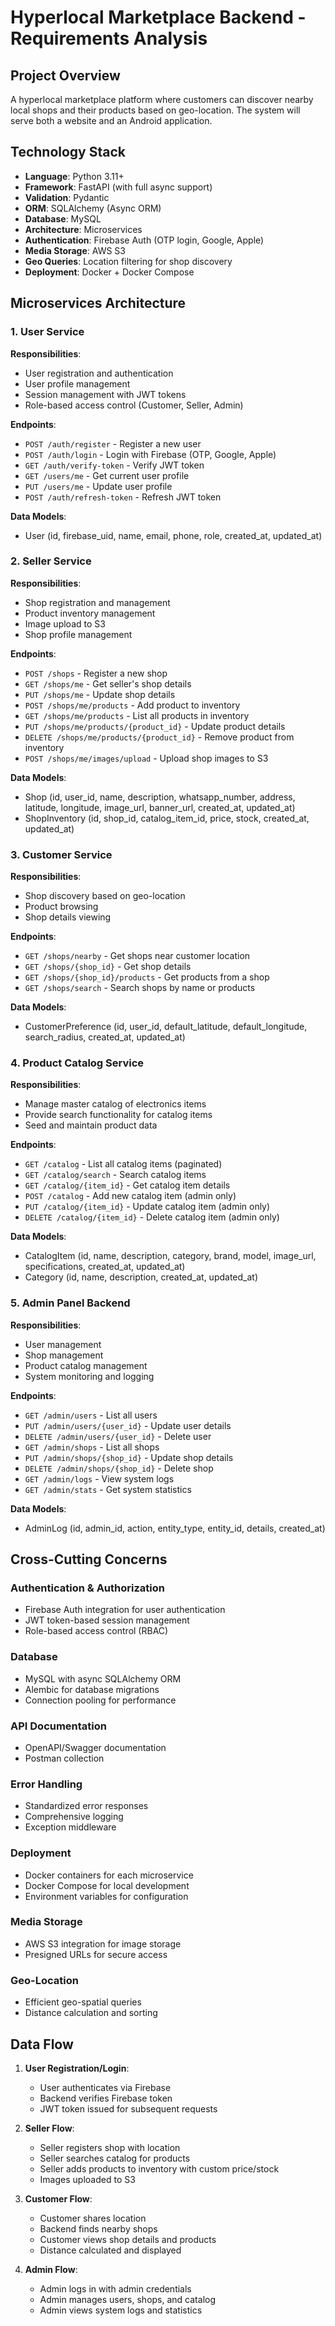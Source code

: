 # Hyperlocal Marketplace Backend - Requirements Analysis

## Project Overview
A hyperlocal marketplace platform where customers can discover nearby local shops and their products based on geo-location. The system will serve both a website and an Android application.

## Technology Stack
- **Language**: Python 3.11+
- **Framework**: FastAPI (with full async support)
- **Validation**: Pydantic
- **ORM**: SQLAlchemy (Async ORM)
- **Database**: MySQL
- **Architecture**: Microservices
- **Authentication**: Firebase Auth (OTP login, Google, Apple)
- **Media Storage**: AWS S3
- **Geo Queries**: Location filtering for shop discovery
- **Deployment**: Docker + Docker Compose

## Microservices Architecture

### 1. User Service
**Responsibilities**:
- User registration and authentication
- User profile management
- Session management with JWT tokens
- Role-based access control (Customer, Seller, Admin)

**Endpoints**:
- `POST /auth/register` - Register a new user
- `POST /auth/login` - Login with Firebase (OTP, Google, Apple)
- `GET /auth/verify-token` - Verify JWT token
- `GET /users/me` - Get current user profile
- `PUT /users/me` - Update user profile
- `POST /auth/refresh-token` - Refresh JWT token

**Data Models**:
- User (id, firebase_uid, name, email, phone, role, created_at, updated_at)

### 2. Seller Service
**Responsibilities**:
- Shop registration and management
- Product inventory management
- Image upload to S3
- Shop profile management

**Endpoints**:
- `POST /shops` - Register a new shop
- `GET /shops/me` - Get seller's shop details
- `PUT /shops/me` - Update shop details
- `POST /shops/me/products` - Add product to inventory
- `GET /shops/me/products` - List all products in inventory
- `PUT /shops/me/products/{product_id}` - Update product details
- `DELETE /shops/me/products/{product_id}` - Remove product from inventory
- `POST /shops/me/images/upload` - Upload shop images to S3

**Data Models**:
- Shop (id, user_id, name, description, whatsapp_number, address, latitude, longitude, image_url, banner_url, created_at, updated_at)
- ShopInventory (id, shop_id, catalog_item_id, price, stock, created_at, updated_at)

### 3. Customer Service
**Responsibilities**:
- Shop discovery based on geo-location
- Product browsing
- Shop details viewing

**Endpoints**:
- `GET /shops/nearby` - Get shops near customer location
- `GET /shops/{shop_id}` - Get shop details
- `GET /shops/{shop_id}/products` - Get products from a shop
- `GET /shops/search` - Search shops by name or products

**Data Models**:
- CustomerPreference (id, user_id, default_latitude, default_longitude, search_radius, created_at, updated_at)

### 4. Product Catalog Service
**Responsibilities**:
- Manage master catalog of electronics items
- Provide search functionality for catalog items
- Seed and maintain product data

**Endpoints**:
- `GET /catalog` - List all catalog items (paginated)
- `GET /catalog/search` - Search catalog items
- `GET /catalog/{item_id}` - Get catalog item details
- `POST /catalog` - Add new catalog item (admin only)
- `PUT /catalog/{item_id}` - Update catalog item (admin only)
- `DELETE /catalog/{item_id}` - Delete catalog item (admin only)

**Data Models**:
- CatalogItem (id, name, description, category, brand, model, image_url, specifications, created_at, updated_at)
- Category (id, name, description, created_at, updated_at)

### 5. Admin Panel Backend
**Responsibilities**:
- User management
- Shop management
- Product catalog management
- System monitoring and logging

**Endpoints**:
- `GET /admin/users` - List all users
- `PUT /admin/users/{user_id}` - Update user details
- `DELETE /admin/users/{user_id}` - Delete user
- `GET /admin/shops` - List all shops
- `PUT /admin/shops/{shop_id}` - Update shop details
- `DELETE /admin/shops/{shop_id}` - Delete shop
- `GET /admin/logs` - View system logs
- `GET /admin/stats` - Get system statistics

**Data Models**:
- AdminLog (id, admin_id, action, entity_type, entity_id, details, created_at)

## Cross-Cutting Concerns

### Authentication & Authorization
- Firebase Auth integration for user authentication
- JWT token-based session management
- Role-based access control (RBAC)

### Database
- MySQL with async SQLAlchemy ORM
- Alembic for database migrations
- Connection pooling for performance

### API Documentation
- OpenAPI/Swagger documentation
- Postman collection

### Error Handling
- Standardized error responses
- Comprehensive logging
- Exception middleware

### Deployment
- Docker containers for each microservice
- Docker Compose for local development
- Environment variables for configuration

### Media Storage
- AWS S3 integration for image storage
- Presigned URLs for secure access

### Geo-Location
- Efficient geo-spatial queries
- Distance calculation and sorting

## Data Flow

1. **User Registration/Login**:
   - User authenticates via Firebase
   - Backend verifies Firebase token
   - JWT token issued for subsequent requests

2. **Seller Flow**:
   - Seller registers shop with location
   - Seller searches catalog for products
   - Seller adds products to inventory with custom price/stock
   - Images uploaded to S3

3. **Customer Flow**:
   - Customer shares location
   - Backend finds nearby shops
   - Customer views shop details and products
   - Distance calculated and displayed

4. **Admin Flow**:
   - Admin logs in with admin credentials
   - Admin manages users, shops, and catalog
   - Admin views system logs and statistics
